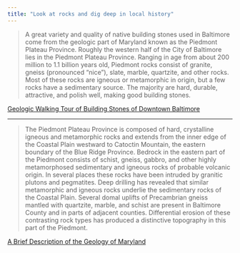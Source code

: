 ```yaml
---
title: "Look at rocks and dig deep in local history"
---
```


>A great variety and quality of native building stones used in Baltimore come from the geologic part of Maryland known as the Piedmont Plateau Province. Roughly the western half of the City of Baltimore lies in the Piedmont Plateau Province. Ranging in age from about 200 million to 1.1 billion years old, Piedmont rocks consist of granite, gneiss (pronounced “nice”), slate, marble, quartzite, and other rocks. Most of these rocks are igneous or metamorphic in origin, but a few rocks have a sedimentary source. The majority are hard, durable, attractive, and polish well, making good building stones.

[Geologic Walking Tour of Building Stones of Downtown Baltimore](http://www.mgs.md.gov/geology/geology_tour/walking_tour_baltimore.html)

---

>The Piedmont Plateau Province is composed of hard, crystalline igneous and metamorphic rocks and extends from the inner edge of the Coastal Plain westward to Catoctin Mountain, the eastern boundary of the Blue Ridge Province. Bedrock in the eastern part of the Piedmont consists of schist, gneiss, gabbro, and other highly metamorphosed sedimentary and igneous rocks of probable volcanic origin. In several places these rocks have been intruded by granitic plutons and pegmatites. Deep drilling has revealed that similar metamorphic and igneous rocks underlie the sedimentary rocks of the Coastal Plain. Several domal uplifts of Precambrian gneiss mantled with quartzite, marble, and schist are present in Baltimore County and in parts of adjacent counties. Differential erosion of these contrasting rock types has produced a distinctive topography in this part of the Piedmont.


[A Brief Description of the Geology of Maryland](http://www.mgs.md.gov/geology/geology_of_maryland.html)
